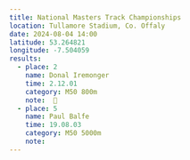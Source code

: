 ```yaml
---
title: National Masters Track Championships 
location: Tullamore Stadium, Co. Offaly
date: 2024-08-04 14:00
latitude: 53.264821
longitude: -7.504059
results:
  - place: 2
    name: Donal Iremonger
    time: 2.12.01
    category: M50 800m
    note:  🥈
  - place: 5
    name: Paul Balfe
    time: 19.08.03
    category: M50 5000m
    note: 
---
```

